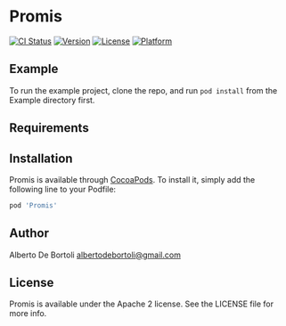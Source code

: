 # Promis

[![CI Status](http://img.shields.io/travis/albertodebortoli@gmail.com/Promis.svg?style=flat)](https://travis-ci.org/albertodebortoli@gmail.com/Promis)
[![Version](https://img.shields.io/cocoapods/v/Promis.svg?style=flat)](http://cocoapods.org/pods/Promis)
[![License](https://img.shields.io/cocoapods/l/Promis.svg?style=flat)](http://cocoapods.org/pods/Promis)
[![Platform](https://img.shields.io/cocoapods/p/Promis.svg?style=flat)](http://cocoapods.org/pods/Promis)

## Example

To run the example project, clone the repo, and run `pod install` from the Example directory first.

## Requirements

## Installation

Promis is available through [CocoaPods](http://cocoapods.org). To install
it, simply add the following line to your Podfile:

```ruby
pod 'Promis'
```

## Author

Alberto De Bortoli albertodebortoli@gmail.com

## License

Promis is available under the Apache 2 license. See the LICENSE file for more info.

